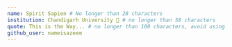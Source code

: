 ```yaml
---
name: Spirit Sapien # No longer than 28 characters
institution: Chandigarh University 🚩 # no longer than 58 characters
quote: This is the Way... # no longer than 100 characters, avoid using quotes(") to guarantee the format remains the same.
github_user: nameisazeem
---
```

